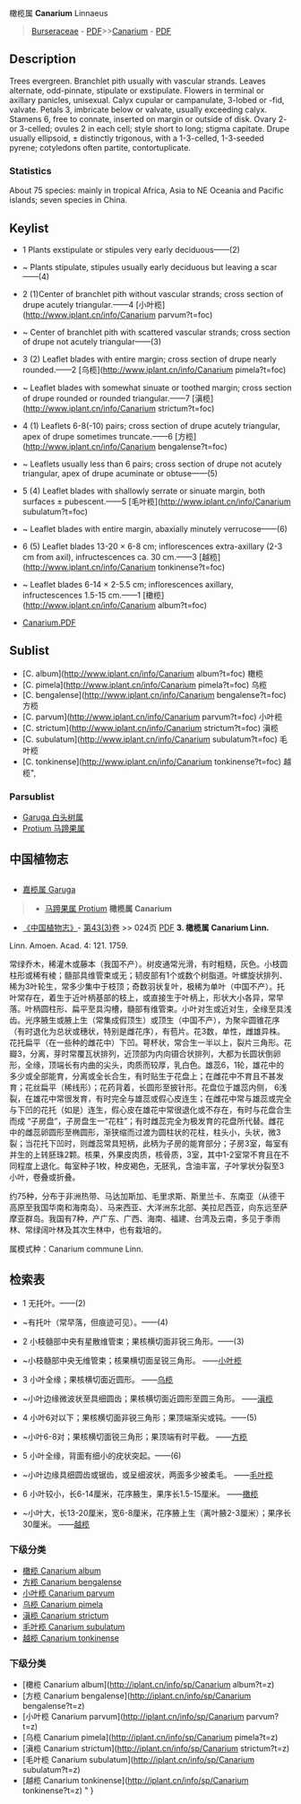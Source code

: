 橄榄属 **Canarium** Linnaeus

> [Burseraceae](http://www.iplant.cn/info/Burseraceae?t=foc) - [PDF](http://www.iplant.cn/foc/pdf/Burseraceae.pdf)>>[Canarium](http://www.iplant.cn/info/Canarium?t=foc) - [PDF](http://www.iplant.cn/foc/pdf/Canarium.pdf)

## Description

Trees evergreen. Branchlet pith usually with vascular strands. Leaves alternate, odd-pinnate, stipulate or exstipulate. Flowers in terminal or axillary panicles, unisexual. Calyx cupular or campanulate, 3-lobed or -fid, valvate. Petals 3, imbricate below or valvate, usually exceeding calyx. Stamens 6, free to connate, inserted on margin or outside of disk. Ovary 2- or 3-celled; ovules 2 in each cell; style short to long; stigma capitate. Drupe usually ellipsoid, ± distinctly trigonous, with a 1-3-celled, 1-3-seeded pyrene; cotyledons often partite, contortuplicate.

### Statistics
About 75 species: mainly in tropical Africa, Asia to NE Oceania and Pacific islands; seven species in China.
## Keylist

* 1 Plants exstipulate or stipules very early deciduous——(2)
* ~ Plants stipulate, stipules usually early deciduous but leaving a scar——(4)

* 2 (1)Center of branchlet pith without vascular strands; cross section of drupe acutely triangular.——4  [小叶榄](http://www.iplant.cn/info/Canarium parvum?t=foc)
* ~ Center of branchlet pith with scattered vascular strands; cross section of drupe not acutely triangular——(3)

* 3 (2) Leaflet blades with entire margin; cross section of drupe nearly rounded.——2  [乌榄](http://www.iplant.cn/info/Canarium pimela?t=foc)
* ~ Leaflet blades with somewhat sinuate or toothed margin; cross section of drupe rounded or rounded triangular.——7  [滇榄](http://www.iplant.cn/info/Canarium strictum?t=foc)

* 4 (1) Leaflets 6-8(-10) pairs; cross section of drupe acutely triangular, apex of drupe sometimes truncate.——6  [方榄](http://www.iplant.cn/info/Canarium bengalense?t=foc)
* ~ Leaflets usually less than 6 pairs; cross section of drupe not acutely triangular, apex of drupe acuminate or obtuse——(5)

* 5 (4) Leaflet blades with shallowly serrate or sinuate margin, both surfaces ± pubescent.——5  [毛叶榄](http://www.iplant.cn/info/Canarium subulatum?t=foc)
* ~ Leaflet blades with entire margin, abaxially minutely verrucose——(6)

* 6 (5) Leaflet blades 13-20 × 6-8 cm; inflorescences extra-axillary (2-3 cm from axil), infructescences ca. 30 cm.——3  [越榄](http://www.iplant.cn/info/Canarium tonkinense?t=foc)
* ~ Leaflet blades 6-14 × 2-5.5 cm; inflorescences axillary, infructescences 1.5-15 cm.——1  [橄榄](http://www.iplant.cn/info/Canarium album?t=foc)
* [Canarium.PDF](http://www.iplant.cn/foc/pdf/Canarium.pdf)

## Sublist

* [C.  album](http://www.iplant.cn/info/Canarium album?t=foc)
 橄榄
* [C.  pimela](http://www.iplant.cn/info/Canarium pimela?t=foc)
 乌榄
* [C.  bengalense](http://www.iplant.cn/info/Canarium bengalense?t=foc)
 方榄
* [C.  parvum](http://www.iplant.cn/info/Canarium parvum?t=foc)
 小叶榄
* [C.  strictum](http://www.iplant.cn/info/Canarium strictum?t=foc)
 滇榄
* [C.  subulatum](http://www.iplant.cn/info/Canarium subulatum?t=foc)
 毛叶榄
* [C.  tonkinense](http://www.iplant.cn/info/Canarium tonkinense?t=foc) 越榄",

### Parsublist

* [Garuga  白头树属](http://www.iplant.cn/info/Garuga?t=foc)
* [Protium  马蹄果属](http://www.iplant.cn/info/Protium?t=foc)

## 中国植物志
## 
* [嘉榄属  Garuga](http://www.iplant.cn/info/Garuga?t=z)
> * [马蹄果属  Protium](http://www.iplant.cn/info/Protium?t=z)
**橄榄属 Canarium**

* [《中国植物志》](http://www.iplant.cn/frps)- [第43(3)卷](http://www.iplant.cn/frps/vol/43(3)) >> 024页 [PDF](http://www.iplant.cn/frps/pdf/43(3)/024y.pdf)
**3. 橄榄属 Canarium Linn.**

Linn. Amoen. Acad. 4: 121. 1759.

常绿乔木，稀灌木或藤本（我国不产）。树皮通常光滑，有时粗糙，灰色。小枝圆柱形或稀有棱；髓部具维管束或无；韧皮部有1个或数个树脂道。叶螺旋状排列、稀为3叶轮生，常多少集中于枝顶；奇数羽状复叶，极稀为单叶（中国不产）。托叶常存在，着生于近叶柄基部的枝上，或直接生于叶柄上，形状大小各异，常早落。叶柄圆柱形、扁平至具沟槽，髓部有维管束。小叶对生或近对生，全缘至具浅齿。光序腋生或腋上生（常集成假顶生）或顶生（中国不产），为聚伞圆锥花序（有时退化为总状或穗状，特别是雌花序），有苞片。花3数，单性，雌雄异株。花托扁平（在一些种的雌花中）下凹。萼杯状，常合生一半以上，裂片三角形。花瓣3，分离，芽时常覆瓦状排列，近顶部为内向镊合状排列，大都为长圆状倒卵形，全缘，顶端长有内曲的尖头，肉质而较厚，乳白色。雄蕊6，1轮，雄花中的多少或全部能育，分离或全长合生，有时贴生于花盘上；在雌花中不育且不甚发育；花丝扁平（稀线形）；花药背着，长圆形至披针形。花盘位于雄蕊内侧， 6浅裂，在雄花中常很发育，有时完全与雄蕊或假心皮连生；在雌花中常与雄蕊或完全与下凹的花托（如是）连生，假心皮在雄花中常很退化或不存在，有时与花盘合生而成 “子房盘”，子房盘生一“花柱”；有时雌蕊完全为极发育的花盘所代替。雌花中的雌蕊卵圆形至椭圆形，渐狭缩而过渡为圆柱状的花柱，柱头小，头状，微3裂；当花托下凹时，则雌蕊常具短柄，此柄为子房的能育部分；子房3室，每室有并生的上转胚珠2颗。核果，外果皮肉质，核骨质，3室，其中1-2室常不育且在不同程度上退化。每室种子1枚，种皮褐色，无胚乳，含油丰富，子叶掌状分裂至3小叶，卷叠或折叠。

约75种，分布于非洲热带、马达加斯加、毛里求斯、斯里兰卡、东南亚（从德干高原至我国华南和海南岛）、马来西亚、大洋洲东北部、美拉尼西亚，向东远至萨摩亚群岛。我国有7种，产广东、广西、海南、福建、台湾及云南，多见于季雨林、常绿阔叶林及其次生林中，也有栽培的。

属模式种：Canarium commune Linn.

## 检索表

* 1 无托叶。——(2)
* ~有托叶（常早落，但痕迹可见）。——(4)

* 2 小枝髓部中央有星散维管束；果核横切面非锐三角形。——(3)
* ~小枝髓部中央无维管束；核果横切面呈锐三角形。 ——[小叶榄](Canarium-parvum-小叶榄.md)
* 3 小叶全缘；果核横切面近圆形。 ——[乌榄](Canarium-pimela-乌榄.md)

* ~小叶边缘微波状至具细圆齿；果核横切面近圆形至圆三角形。 ——[滇榄](Canarium-strictum-滇榄.md)
* 4 小叶6对以下；果核横切面非锐三角形；果顶端渐尖或钝。——(5)
* ~小叶6-8对；果核横切面锐三角形；果顶端有时平截。 ——[方榄](Canarium-bengalense-方榄.md)
* 5 小叶全缘，背面有细小的疣状突起。——(6)
* ~小叶边缘具细圆齿或锯齿，或呈细波状，两面多少被柔毛。 ——[毛叶榄](Canarium-subulatum-毛叶榄.md)
* 6 小叶较小，长6-14厘米，花序腋生，果序长1.5-15厘米。 ——[橄榄](Canarium-album-橄榄.md)

* ~小叶大，长13-20厘米，宽6-8厘米，花序腋上生（离叶腋2-3厘米）；果序长30厘米。 ——[越榄](Canarium-tonkinense-越榄.md)

### 下级分类
* [橄榄  Canarium album](Canarium-album-橄榄.md)
* [方榄  Canarium bengalense](Canarium-bengalense-方榄.md)
* [小叶榄  Canarium parvum](Canarium-parvum-小叶榄.md)
* [乌榄  Canarium pimela](Canarium-pimela-乌榄.md)
* [滇榄  Canarium strictum](Canarium-strictum-滇榄.md)
* [毛叶榄  Canarium subulatum](Canarium-subulatum-毛叶榄.md)
* [越榄  Canarium tonkinense](Canarium-tonkinense-越榄.md)

### 下级分类
* [橄榄  Canarium album](http://iplant.cn/info/sp/Canarium album?t=z)
* [方榄  Canarium bengalense](http://iplant.cn/info/sp/Canarium bengalense?t=z)
* [小叶榄  Canarium parvum](http://iplant.cn/info/sp/Canarium parvum?t=z)
* [乌榄  Canarium pimela](http://iplant.cn/info/sp/Canarium pimela?t=z)
* [滇榄  Canarium strictum](http://iplant.cn/info/sp/Canarium strictum?t=z)
* [毛叶榄  Canarium subulatum](http://iplant.cn/info/sp/Canarium subulatum?t=z)
* [越榄  Canarium tonkinense](http://iplant.cn/info/sp/Canarium tonkinense?t=z)
"
}